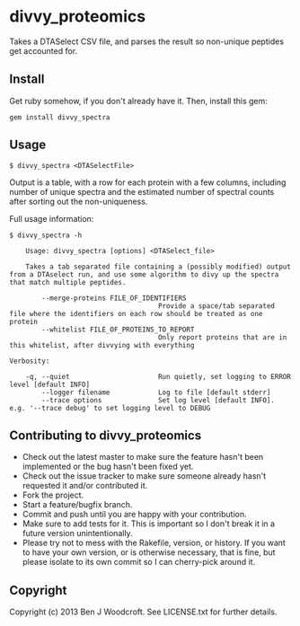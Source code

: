 # divvy_proteomics

Takes a DTASelect CSV file, and parses the result so non-unique peptides get accounted for.

## Install
Get ruby somehow, if you don't already have it. Then, install this gem:
```
gem install divvy_spectra
```

## Usage
```
$ divvy_spectra <DTASelectFile>
```
Output is a table, with a row for each protein with a few columns, including number of unique spectra and the 
estimated number of spectral counts after sorting out the non-uniqueness.

Full usage information:
```
$ divvy_spectra -h

    Usage: divvy_spectra [options] <DTASelect_file>

    Takes a tab separated file containing a (possibly modified) output from a DTAselect run, and use some algorithm to divy up the spectra that match multiple peptides.

        --merge-proteins FILE_OF_IDENTIFIERS
                                     Provide a space/tab separated file where the identifiers on each row should be treated as one protein
        --whitelist FILE_OF_PROTEINS_TO_REPORT
                                     Only report proteins that are in this whitelist, after divvying with everything

Verbosity:

    -q, --quiet                      Run quietly, set logging to ERROR level [default INFO]
        --logger filename            Log to file [default stderr]
        --trace options              Set log level [default INFO]. e.g. '--trace debug' to set logging level to DEBUG
```

## Contributing to divvy\_proteomics

* Check out the latest master to make sure the feature hasn't been implemented or the bug hasn't been fixed yet.
* Check out the issue tracker to make sure someone already hasn't requested it and/or contributed it.
* Fork the project.
* Start a feature/bugfix branch.
* Commit and push until you are happy with your contribution.
* Make sure to add tests for it. This is important so I don't break it in a future version unintentionally.
* Please try not to mess with the Rakefile, version, or history. If you want to have your own version, or is otherwise necessary, that is fine, but please isolate to its own commit so I can cherry-pick around it.

## Copyright

Copyright (c) 2013 Ben J Woodcroft. See LICENSE.txt for
further details.

